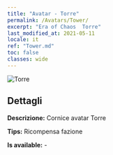 ```yaml
---
title: "Avatar - Torre"
permalink: /Avatars/Tower/
excerpt: "Era of Chaos  Torre"
last_modified_at: 2021-05-11
locale: it
ref: "Tower.md"
toc: false
classes: wide
---
```

 ![Torre](/images/a/avatarFrame_5.png)

## Dettagli

 **Descrizione:** Cornice avatar Torre 

 **Tips:** Ricompensa fazione 

 **Is available:**  - 

